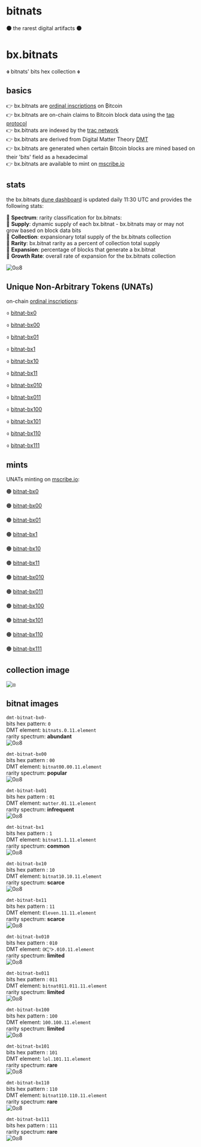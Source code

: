 # bitnats

**🟠** the rarest digital artifacts **🟠**

# bx.bitnats

**⌽** bitnats' bits hex collection **⌽**

## basics

👉 bx.bitnats are [ordinal inscriptions](https://docs.ordinals.com/) on ₿itcoin  
👉 bx.bitnats are on-chain claims to Bitcoin block data using the [tap protocol](https://github.com/Trac-Systems/tap-protocol-specs)  
👉 bx.bitnats are indexed by the [trac network](https://trac.network)  
👉 bx.bitnats are derived from Digital Matter Theory [DMT](https://digital-matter-theory.gitbook.io/digital-matter-theory)  
👉 bx.bitnats are generated when certain ₿itcoin blocks are mined based on their 'bits' field as a hexadecimal  
👉 bx.bitnats are available to mint on [mscribe.io](https://mscribe.io/nats?t=latest)  

## stats

the bx.bitnats [dune dashboard](https://dune.com/bitgnat/bx-bitnats) is updated daily 11:30 UTC and provides the following stats:  

📙 **Spectrum**: rarity classification for bx.bitnats:  
📙 **Supply**: dynamic supply of each bx.bitnat - bx.bitnats may or may not grow based on block data bits  
📙 **Collection**: expansionary total supply of the bx.bitnats collection  
📙 **Rarity**: bx.bitnat rarity as a percent of collection total supply  
📙 **Expansion**: percentage of blocks that generate a bx.bitnat  
📙 **Growth Rate**: overall rate of expansion for the bx.bitnats collection    

![0⦻8](images/gif/expansion.gif)  

## Unique Non-Arbitrary Tokens (UNATs)

on-chain [ordinal inscriptions](https://ordinals.com):

⌽ [bitnat-bx0](https://ordinals.com/inscription/8962d02cd3e827e68b1438d004e15bdc57720cc2cd8a2f2414bbfc5bdbbf9c23i0)  

⌽ [bitnat-bx00](https://ordinals.com/inscription/8962d02cd3e827e68b1438d004e15bdc57720cc2cd8a2f2414bbfc5bdbbf9c23i1)  

⌽ [bitnat-bx01](https://ordinals.com/inscription/8962d02cd3e827e68b1438d004e15bdc57720cc2cd8a2f2414bbfc5bdbbf9c23i3)  

⌽ [bitnat-bx1](https://ordinals.com/inscription/8962d02cd3e827e68b1438d004e15bdc57720cc2cd8a2f2414bbfc5bdbbf9c23i2)  

⌽ [bitnat-bx10](https://ordinals.com/inscription/8962d02cd3e827e68b1438d004e15bdc57720cc2cd8a2f2414bbfc5bdbbf9c23i4)  

⌽ [bitnat-bx11](https://ordinals.com/inscription/8962d02cd3e827e68b1438d004e15bdc57720cc2cd8a2f2414bbfc5bdbbf9c23i6)  

⌽ [bitnat-bx010](https://ordinals.com/inscription/8962d02cd3e827e68b1438d004e15bdc57720cc2cd8a2f2414bbfc5bdbbf9c23i5)  

⌽ [bitnat-bx011](https://ordinals.com/inscription/8962d02cd3e827e68b1438d004e15bdc57720cc2cd8a2f2414bbfc5bdbbf9c23i7)  

⌽ [bitnat-bx100](https://ordinals.com/inscription/8962d02cd3e827e68b1438d004e15bdc57720cc2cd8a2f2414bbfc5bdbbf9c23i8)  

⌽ [bitnat-bx101](https://ordinals.com/inscription/8962d02cd3e827e68b1438d004e15bdc57720cc2cd8a2f2414bbfc5bdbbf9c23i9)  

⌽ [bitnat-bx110](https://ordinals.com/inscription/8962d02cd3e827e68b1438d004e15bdc57720cc2cd8a2f2414bbfc5bdbbf9c23i10)  

⌽ [bitnat-bx111](https://ordinals.com/inscription/8962d02cd3e827e68b1438d004e15bdc57720cc2cd8a2f2414bbfc5bdbbf9c23i11)  

## mints

UNATs minting on [mscribe.io](https://mscribe.io/nats?t=latest):

🟠 [bitnat-bx0](https://mscribe.io/nats/dmt-bitnat-bx0-)  

🟠 [bitnat-bx00](https://mscribe.io/nats/dmt-bitnat-bx00)  

🟠 [bitnat-bx01](https://mscribe.io/nats/dmt-bitnat-bx01)  

🟠 [bitnat-bx1](https://mscribe.io/nats/dmt-bitnat-bx1)  

🟠 [bitnat-bx10](https://mscribe.io/nats/dmt-bitnat-bx10)  

🟠 [bitnat-bx11](https://mscribe.io/nats/dmt-bitnat-bx11)  

🟠 [bitnat-bx010](https://mscribe.io/nats/dmt-bitnat-bx010)  

🟠 [bitnat-bx011](https://mscribe.io/nats/dmt-bitnat-bx011)  

🟠 [bitnat-bx100](https://mscribe.io/nats/dmt-bitnat-bx100)  

🟠 [bitnat-bx101](https://mscribe.io/nats/dmt-bitnat-bx101)  

🟠 [bitnat-bx110](https://mscribe.io/nats/dmt-bitnat-b110)  

🟠 [bitnat-bx111](https://mscribe.io/nats/dmt-bitnat-bx111)  

## collection image

![⦻](images/svg/bx.svg)

## bitnat images

`dmt-bitnat-bx0-`    
bits hex pattern: `0`  
DMT element: `bitnats.0.11.element`  
rarity spectrum: **abundant**  
![0⦻8](images/svg/bx0.svg)

`dmt-bitnat-bx00`  
bits hex pattern : `00`  
DMT element: `bitnat00.00.11.element`  
rarity spectrum: **popular**  
![0⦻8](images/svg/bx00.svg)

`dmt-bitnat-bx01`  
bits hex pattern : `01`  
DMT element: `matter.01.11.element`  
rarity spectrum: **infrequent**  
![0⦻8](images/svg/bx01.svg)

`dmt-bitnat-bx1`  
bits hex pattern : `1`  
DMT element: `bitnat1.1.11.element`  
rarity spectrum: **common**  
![0⦻8](images/svg/bx1.svg)

`dmt-bitnat-bx10`  
bits hex pattern : `10`  
DMT element: `bitnat10.10.11.element`  
rarity spectrum: **scarce**  
![0⦻8](images/svg/bx10.svg)

`dmt-bitnat-bx11`  
bits hex pattern : `11`  
DMT element: `Eleven.11.11.element`  
rarity spectrum: **scarce**  
![0⦻8](images/svg/bx11.svg)

`dmt-bitnat-bx010`  
bits hex pattern : `010`  
DMT element: `ᘛ⁐̤ᕐᐷ.010.11.element`  
rarity spectrum: **limited**  
![0⦻8](images/svg/bx010.svg)

`dmt-bitnat-bx011`  
bits hex pattern : `011`  
DMT element: `bitnat011.011.11.element`  
rarity spectrum: **limited**  
![0⦻8](images/svg/bx011.svg)

`dmt-bitnat-bx100`  
bits hex pattern : `100`  
DMT element: `100.100.11.element`  
rarity spectrum: **limited**  
![0⦻8](images/svg/bx100.svg)

`dmt-bitnat-bx101`  
bits hex pattern : `101`  
DMT element: `lol.101.11.element`  
rarity spectrum: **rare**  
![0⦻8](images/svg/bx101.svg)

`dmt-bitnat-bx110`  
bits hex pattern : `110`  
DMT element: `bitnat110.110.11.element`  
rarity spectrum: **rare**  
![0⦻8](images/svg/bx110.svg)

`dmt-bitnat-bx111`  
bits hex pattern : `111`  
rarity spectrum: **rare**  
![0⦻8](images/svg/bx111.svg)
